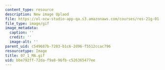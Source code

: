 ```yaml
---
content_type: resource
description: New image Uplaod
file: https://ol-ocw-studio-app-qa.s3.amazonaws.com/courses/res-21g-01-kana-spring-2010/bbe792ff72daf9a896fbc526365477ee_07_1_MA.gif
file_type: image/gif
image_metadata:
  caption: ''
  credit: ''
  image-alt: ''
parent_uid: c549687b-7203-b1c6-2d96-f5512ccac796
resourcetype: Image
title: 07_1_MA.gif
uid: bbe792ff-72da-f9a8-96fb-c526365477ee
---
```


